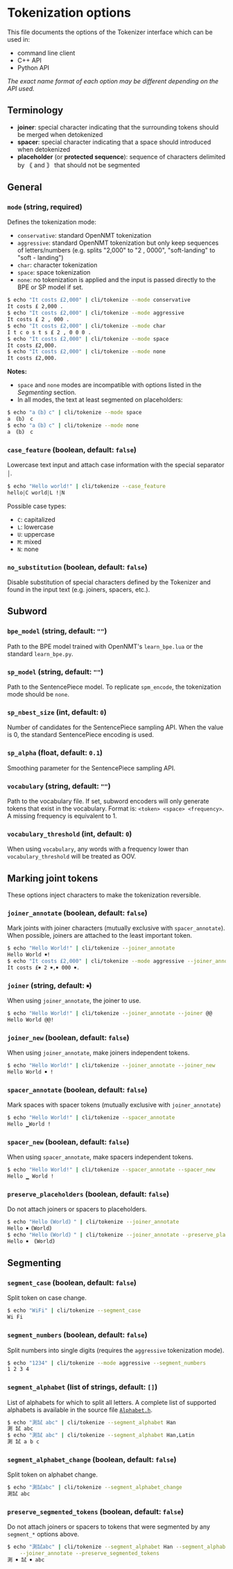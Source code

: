 # Tokenization options

This file documents the options of the Tokenizer interface which can be used in:

* command line client
* C++ API
* Python API

*The exact name format of each option may be different depending on the API used.*

## Terminology

* **joiner**: special character indicating that the surrounding tokens should be merged when detokenized
* **spacer**: special character indicating that a space should introduced when detokenized
* **placeholder** (or **protected sequence**): sequence of characters delimited by ｟ and ｠ that should not be segmented

## General

### `mode` (string, required)

Defines the tokenization mode:

* `conservative`: standard OpenNMT tokenization
* `aggressive`: standard OpenNMT tokenization but only keep sequences of letters/numbers (e.g. splits "2,000" to "2 , 0000", "soft-landing" to "soft - landing")
* `char`: character tokenization
* `space`: space tokenization
* `none`: no tokenization is applied and the input is passed directly to the BPE or SP model if set.

```bash
$ echo "It costs £2,000" | cli/tokenize --mode conservative
It costs £ 2,000 .
$ echo "It costs £2,000" | cli/tokenize --mode aggressive
It costs £ 2 , 000 .
$ echo "It costs £2,000" | cli/tokenize --mode char
I t c o s t s £ 2 , 0 0 0 .
$ echo "It costs £2,000" | cli/tokenize --mode space
It costs £2,000.
$ echo "It costs £2,000" | cli/tokenize --mode none
It costs £2,000.
```

**Notes:**

* `space` and `none` modes are incompatible with options listed in the *Segmenting* section.
* In all modes, the text at least segmented on placeholders:

```bash
$ echo "a｟b｠c" | cli/tokenize --mode space
a ｟b｠ c
$ echo "a｟b｠c" | cli/tokenize --mode none
a ｟b｠ c
```

### `case_feature` (boolean, default: `false`)

Lowercase text input and attach case information with the special separator ￨.

```bash
$ echo "Hello world!" | cli/tokenize --case_feature
hello￨C world￨L !￨N
```

Possible case types:

* `C`: capitalized
* `L`: lowercase
* `U`: uppercase
* `M`: mixed
* `N`: none

### `no_substitution` (boolean, default: `false`)

Disable substitution of special characters defined by the Tokenizer and found in the input text (e.g. joiners, spacers, etc.).

## Subword

### `bpe_model` (string, default: `""`)

Path to the BPE model trained with OpenNMT's `learn_bpe.lua` or the standard `learn_bpe.py`.

### `sp_model` (string, default: `""`)

Path to the SentencePiece model. To replicate `spm_encode`, the tokenization mode should be `none`.

### `sp_nbest_size` (int, default: `0`)

Number of candidates for the SentencePiece sampling API. When the value is 0, the standard SentencePiece encoding is used.

### `sp_alpha` (float, default: `0.1`)

Smoothing parameter for the SentencePiece sampling API.

### `vocabulary` (string, default: `""`)

Path to the vocabulary file. If set, subword encoders will only generate tokens that exist in the vocabulary. Format is: `<token> <space> <frequency>`. A missing frequency is equivalent to 1.

### `vocabulary_threshold` (int, default: `0`)

When using `vocabulary`, any words with a frequency lower than `vocabulary_threshold` will be treated as OOV.

## Marking joint tokens

These options inject characters to make the tokenization reversible.

### `joiner_annotate` (boolean, default: `false`)

Mark joints with joiner characters (mutually exclusive with `spacer_annotate`). When possible, joiners are attached to the least important token.

```bash
$ echo "Hello World!" | cli/tokenize --joiner_annotate
Hello World ￭!
$ echo "It costs £2,000" | cli/tokenize --mode aggressive --joiner_annotate
It costs £￭ 2 ￭,￭ 000 ￭.
```
### `joiner` (string, default: `￭`)

When using `joiner_annotate`, the joiner to use.

```bash
$ echo "Hello World!" | cli/tokenize --joiner_annotate --joiner @@
Hello World @@!
```

### `joiner_new` (boolean, default: `false`)

When using `joiner_annotate`, make joiners independent tokens.

```bash
$ echo "Hello World!" | cli/tokenize --joiner_annotate --joiner_new
Hello World ￭ !
```

### `spacer_annotate` (boolean, default: `false`)

Mark spaces with spacer tokens (mutually exclusive with `joiner_annotate`)

```bash
$ echo "Hello World!" | cli/tokenize --spacer_annotate
Hello ▁World !
```

### `spacer_new` (boolean, default: `false`)

When using `spacer_annotate`, make spacers independent tokens.

```bash
$ echo "Hello World!" | cli/tokenize --spacer_annotate --spacer_new
Hello ▁ World !
```

### `preserve_placeholders` (boolean, default: `false`)

Do not attach joiners or spacers to placeholders.

```bash
$ echo "Hello｟World｠" | cli/tokenize --joiner_annotate
Hello ￭｟World｠
$ echo "Hello｟World｠" | cli/tokenize --joiner_annotate --preserve_placeholders
Hello ￭ ｟World｠
```

## Segmenting

### `segment_case` (boolean, default: `false`)

Split token on case change.

```bash
$ echo "WiFi" | cli/tokenize --segment_case
Wi Fi
```

### `segment_numbers` (boolean, default: `false`)

Split numbers into single digits (requires the `aggressive` tokenization mode).

```bash
$ echo "1234" | cli/tokenize --mode aggressive --segment_numbers
1 2 3 4
```

### `segment_alphabet` (list of strings, default: `[]`)

List of alphabets for which to split all letters. A complete list of supported alphabets is available in the source file [`Alphabet.h`](../include/onmt/Alphabet.h).

```bash
$ echo "測試 abc" | cli/tokenize --segment_alphabet Han
測 試 abc
$ echo "測試 abc" | cli/tokenize --segment_alphabet Han,Latin
測 試 a b c
```

### `segment_alphabet_change` (boolean, default: `false`)

Split token on alphabet change.

```bash
$ echo "測試abc" | cli/tokenize --segment_alphabet_change
測試 abc
```

### `preserve_segmented_tokens` (boolean, default: `false`)

Do not attach joiners or spacers to tokens that were segmented by any `segment_*` options above.

```bash
$ echo "測試abc" | cli/tokenize --segment_alphabet Han --segment_alphabet_change \
    --joiner_annotate --preserve_segmented_tokens
測 ￭ 試 ￭ abc
```
